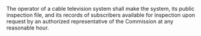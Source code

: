 The operator of a cable television system shall make the system, its public inspection file, and its records of subscribers available for inspection upon request by an authorized representative of the Commission at any reasonable hour.

